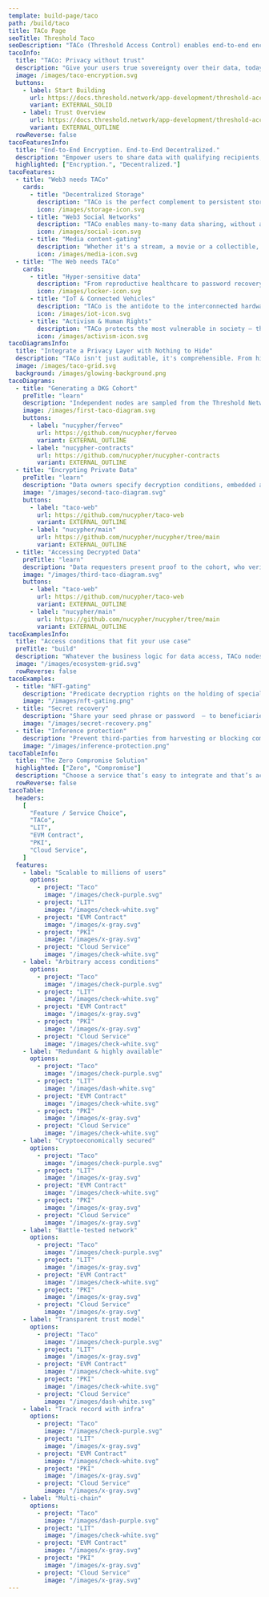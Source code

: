 ```yaml
---
template: build-page/taco
path: /build/taco
title: TACo Page
seoTitle: Threshold Taco
seoDescription: "TACo (Threshold Access Control) enables end-to-end encrypted data sharing and communication."
tacoInfo:
  title: "TACo: Privacy without trust"
  description: "Give your users true sovereignty over their data, today. TACo is the first and only access control layer you aren’t forced to trust."
  image: /images/taco-encryption.svg
  buttons:
    - label: Start Building
      url: https://docs.threshold.network/app-development/threshold-access-control-tac/integration-guide
      variant: EXTERNAL_SOLID
    - label: Trust Overview
      url: https://docs.threshold.network/app-development/threshold-access-control-tac/trust-assumptions/cbd-mainnet-version
      variant: EXTERNAL_OUTLINE
  rowReverse: false
tacoFeaturesInfo:
  title: "End-to-End Encryption. End-to-End Decentralized."
  description: "Empower users to share data with qualifying recipients, and no-one else. Encryption via a decentralized cryptosystem, from day one."
  highlighted: ["Encryption.", "Decentralized."]
tacoFeatures:
  - title: "Web3 needs TACo"
    cards:
      - title: "Decentralized Storage"
        description: "TACo is the perfect complement to persistent storage, finally enabling users to grant future access without having to download & re-encrypt locally."
        icon: /images/storage-icon.svg
      - title: "Web3 Social Networks"
        description: "TACo enables many-to-many data sharing, without a centralized authority that may harvest and monetize interpersonal communication."
        icon: /images/social-icon.svg
      - title: "Media content-gating"
        description: "Whether it's a stream, a movie or a collectible, TACo enforces the decryption rights. 'Owning' an NFT now has meaning beyond a symbolic receipt."
        icon: /images/media-icon.svg
  - title: "The Web needs TACo"
    cards:
      - title: "Hyper-sensitive data"
        description: "From reproductive healthcare to password recovery, TACo is used to ensure that high-stakes data sharing doesn’t involve trusting an intermediary."
        icon: /images/locker-icon.svg
      - title: "IoT & Connected Vehicles"
        description: "TACo is the antidote to the interconnected hardware panopticon, in which every waking (and sleeping) moment of our lives is surveilled/harvested by data custodians."
        icon: /images/iot-icon.svg
      - title: "Activism & Human Rights"
        description: "TACo protects the most vulnerable in society – those who may suffer  intimidation, censorship and violence as a consequence of their data being leaked."
        icon: /images/activism-icon.svg
tacoDiagramsInfo:
  title: "Integrate a Privacy Layer with Nothing to Hide"
  description: "TACo isn't just auditable, it's comprehensible. From high-level schematic to client code."
  image: /images/taco-grid.svg
  background: /images/glowing-background.png
tacoDiagrams:
  - title: "Generating a DKG Cohort"
    preTitle: "learn"
    description: "Independent nodes are sampled from the Threshold Network, forming a cohort that collectively generates a DKG public key."
    image: /images/first-taco-diagram.svg
    buttons:
      - label: "nucypher/ferveo"
        url: https://github.com/nucypher/ferveo
        variant: EXTERNAL_OUTLINE
      - label: "nucypher-contracts"
        url: https://github.com/nucypher/nucypher-contracts
        variant: EXTERNAL_OUTLINE
  - title: "Encrypting Private Data"
    preTitle: "learn"
    description: "Data owners specify decryption conditions, embedded alongside the private data. The payload is encrypted with the DKG public key."
    image: "/images/second-taco-diagram.svg"
    buttons:
      - label: "taco-web"
        url: https://github.com/nucypher/taco-web
        variant: EXTERNAL_OUTLINE
      - label: "nucypher/main"
        url: https://github.com/nucypher/nucypher/tree/main
        variant: EXTERNAL_OUTLINE
  - title: "Accessing Decrypted Data"
    preTitle: "learn"
    description: "Data requesters present proof to the cohort, who verify condition fulfillment before provisioning them with decryption material."
    image: "/images/third-taco-diagram.svg"
    buttons:
      - label: "taco-web"
        url: https://github.com/nucypher/taco-web
        variant: EXTERNAL_OUTLINE
      - label: "nucypher/main"
        url: https://github.com/nucypher/nucypher/tree/main
        variant: EXTERNAL_OUTLINE
tacoExamplesInfo:
  title: "Access conditions that fit your use case"
  preTitle: "build"
  description: "Whatever the business logic for data access, TACo nodes will enforce it. Specify and combine EVM, RPC and time-based conditions. Non-blockchain coming soon."
  image: "/images/ecosystem-grid.svg"
  rowReverse: false
tacoExamples:
  - title: "NFT-gating"
    description: "Predicate decryption rights on the holding of special-purpose NFTs. Works for digital media, event streams and beyond."
    image: "/images/nft-gating.png"
  - title: "Secret recovery"
    description: "Share your seed phrase or password  – to beneficiaries or your future self – without risking DOS by an intermediary."
    image: "/images/secret-recovery.png"
  - title: "Inference protection"
    description: "Prevent third-parties from harvesting or blocking communication between end-users and generative models."
    image: "/images/inference-protection.png"
tacoTableInfo:
  title: "The Zero Compromise Solution"
  highlighted: ["Zero", "Compromise"]
  description: "Choose a service that’s easy to integrate and that’s actually decentralized."
  rowReverse: false
tacoTable:
  headers:
    [
      "Feature / Service Choice",
      "TACo",
      "LIT",
      "EVM Contract",
      "PKI",
      "Cloud Service",
    ]
  features:
    - label: "Scalable to millions of users"
      options:
        - project: "Taco"
          image: "/images/check-purple.svg"
        - project: "LIT"
          image: "/images/check-white.svg"
        - project: "EVM Contract"
          image: "/images/x-gray.svg"
        - project: "PKI"
          image: "/images/x-gray.svg"
        - project: "Cloud Service"
          image: "/images/check-white.svg"
    - label: "Arbitrary access conditions"
      options:
        - project: "Taco"
          image: "/images/check-purple.svg"
        - project: "LIT"
          image: "/images/check-white.svg"
        - project: "EVM Contract"
          image: "/images/x-gray.svg"
        - project: "PKI"
          image: "/images/x-gray.svg"
        - project: "Cloud Service"
          image: "/images/check-white.svg"
    - label: "Redundant & highly available"
      options:
        - project: "Taco"
          image: "/images/check-purple.svg"
        - project: "LIT"
          image: "/images/dash-white.svg"
        - project: "EVM Contract"
          image: "/images/check-white.svg"
        - project: "PKI"
          image: "/images/x-gray.svg"
        - project: "Cloud Service"
          image: "/images/check-white.svg"
    - label: "Cryptoeconomically secured"
      options:
        - project: "Taco"
          image: "/images/check-purple.svg"
        - project: "LIT"
          image: "/images/x-gray.svg"
        - project: "EVM Contract"
          image: "/images/check-white.svg"
        - project: "PKI"
          image: "/images/x-gray.svg"
        - project: "Cloud Service"
          image: "/images/x-gray.svg"
    - label: "Battle-tested network"
      options:
        - project: "Taco"
          image: "/images/check-purple.svg"
        - project: "LIT"
          image: "/images/x-gray.svg"
        - project: "EVM Contract"
          image: "/images/check-white.svg"
        - project: "PKI"
          image: "/images/x-gray.svg"
        - project: "Cloud Service"
          image: "/images/x-gray.svg"
    - label: "Transparent trust model"
      options:
        - project: "Taco"
          image: "/images/check-purple.svg"
        - project: "LIT"
          image: "/images/x-gray.svg"
        - project: "EVM Contract"
          image: "/images/check-white.svg"
        - project: "PKI"
          image: "/images/check-white.svg"
        - project: "Cloud Service"
          image: "/images/dash-white.svg"
    - label: "Track record with infra"
      options:
        - project: "Taco"
          image: "/images/check-purple.svg"
        - project: "LIT"
          image: "/images/x-gray.svg"
        - project: "EVM Contract"
          image: "/images/check-white.svg"
        - project: "PKI"
          image: "/images/x-gray.svg"
        - project: "Cloud Service"
          image: "/images/x-gray.svg"
    - label: "Multi-chain"
      options:
        - project: "Taco"
          image: "/images/dash-purple.svg"
        - project: "LIT"
          image: "/images/check-white.svg"
        - project: "EVM Contract"
          image: "/images/x-gray.svg"
        - project: "PKI"
          image: "/images/x-gray.svg"
        - project: "Cloud Service"
          image: "/images/x-gray.svg"
---
```

